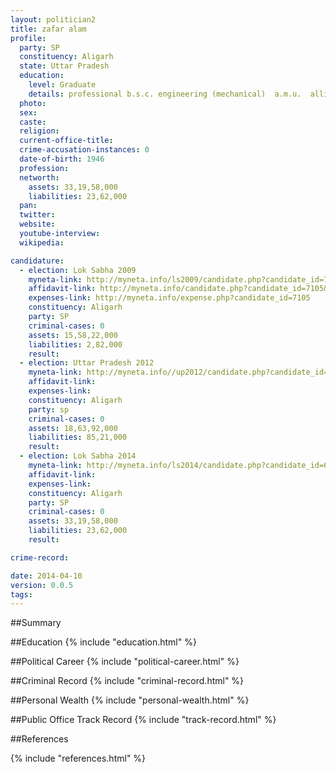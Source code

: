 ```yaml
---
layout: politician2
title: zafar alam
profile: 
  party: SP
  constituency: Aligarh
  state: Uttar Pradesh
  education: 
    level: Graduate
    details: professional b.s.c. engineering (mechanical)  a.m.u.  alligarh(1968)
  photo: 
  sex: 
  caste: 
  religion: 
  current-office-title: 
  crime-accusation-instances: 0
  date-of-birth: 1946
  profession: 
  networth: 
    assets: 33,19,58,000
    liabilities: 23,62,000
  pan: 
  twitter: 
  website: 
  youtube-interview: 
  wikipedia: 

candidature: 
  - election: Lok Sabha 2009
    myneta-link: http://myneta.info/ls2009/candidate.php?candidate_id=7105
    affidavit-link: http://myneta.info/candidate.php?candidate_id=7105&scan=original
    expenses-link: http://myneta.info/expense.php?candidate_id=7105
    constituency: Aligarh 
    party: SP
    criminal-cases: 0
    assets: 15,58,22,000
    liabilities: 2,82,000
    result:  
  - election: Uttar Pradesh 2012
    myneta-link: http://myneta.info//up2012/candidate.php?candidate_id=1682
    affidavit-link: 
    expenses-link: 
    constituency: Aligarh 
    party: sp
    criminal-cases: 0
    assets: 18,63,92,000
    liabilities: 85,21,000
    result:  
  - election: Lok Sabha 2014
    myneta-link: http://myneta.info/ls2014/candidate.php?candidate_id=679
    affidavit-link: 
    expenses-link: 
    constituency: Aligarh 
    party: SP
    criminal-cases: 0
    assets: 33,19,58,000
    liabilities: 23,62,000
    result:  

crime-record: 

date: 2014-04-10
version: 0.0.5
tags: 
---
```


##Summary


##Education
{% include "education.html" %}


##Political Career
{% include "political-career.html" %}


##Criminal Record
{% include "criminal-record.html" %}


##Personal Wealth
{% include "personal-wealth.html" %}


##Public Office Track Record
{% include "track-record.html" %}


##References


{% include "references.html" %}
